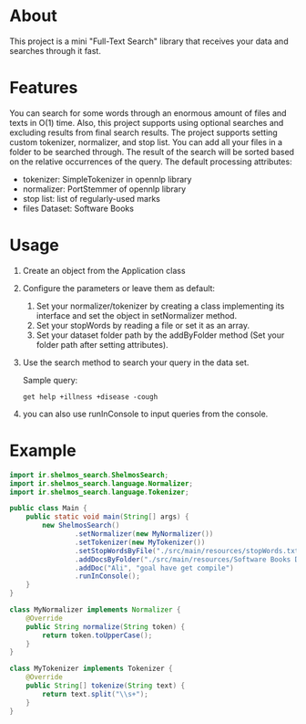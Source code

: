# About

This project is a mini "Full-Text Search" library that receives your data and searches through it fast.

# Features

You can search for some words through an enormous amount of files and texts in O(1) time. Also, this project supports
using optional searches and excluding results from final search results. The project supports setting custom tokenizer,
normalizer, and stop list. You can add all your files in a folder to be searched through. The result of the search will
be sorted based on the relative occurrences of the query. The default processing attributes:

- tokenizer: SimpleTokenizer in opennlp library
- normalizer: PortStemmer of opennlp library
- stop list: list of regularly-used marks
- files Dataset: Software Books

# Usage

1. Create an object from the Application class
2. Configure the parameters or leave them as default:
    1. Set your normalizer/tokenizer by creating a class implementing its interface and set the object in setNormalizer
       method.
    2. Set your stopWords by reading a file or set it as an array.
    3. Set your dataset folder path by the addByFolder method (Set your folder path after setting attributes).
3. Use the search method to search your query in the data set.

   Sample query:

   `get help +illness +disease -cough`

4. you can also use runInConsole to input queries from the console.

# Example

```java
import ir.shelmos_search.ShelmosSearch;
import ir.shelmos_search.language.Normalizer;
import ir.shelmos_search.language.Tokenizer;

public class Main {
    public static void main(String[] args) {
        new ShelmosSearch()
                .setNormalizer(new MyNormalizer())
                .setTokenizer(new MyTokenizer())
                .setStopWordsByFile("./src/main/resources/stopWords.txt")
                .addDocsByFolder("./src/main/resources/Software Books Dataset/")
                .addDoc("Ali", "goal have get compile")
                .runInConsole();
    }
}

class MyNormalizer implements Normalizer {
    @Override
    public String normalize(String token) {
        return token.toUpperCase();
    }
}

class MyTokenizer implements Tokenizer {
    @Override
    public String[] tokenize(String text) {
        return text.split("\\s+");
    }
}
```
